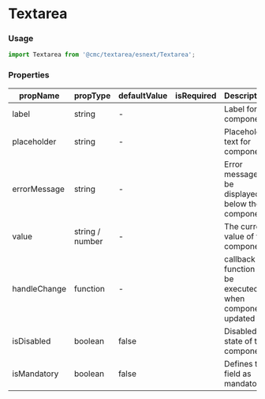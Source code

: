 # Textarea

### Usage

```js
import Textarea from '@cmc/textarea/esnext/Textarea';
```

### Properties

| propName     | propType        | defaultValue | isRequired | Description                                             |
| ------------ | --------------- | ------------ | ---------- | ------------------------------------------------------- |
| label        | string          | -            |            | Label for component                                     |
| placeholder  | string          | -            |            | Placeholder text for component                          |
| errorMessage | string          | -            |            | Error message to be displayed below the component       |
| value        | string / number | -            |            | The current value of the component                      |
| handleChange | function        | -            |            | callback function to be executed when component updated |
| isDisabled   | boolean         | false        |            | Disabled state of the component                         |
| isMandatory  | boolean         | false        |            | Defines the field as mandatory                          |
